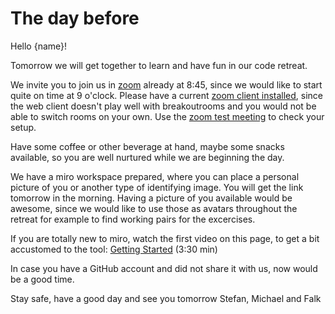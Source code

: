 # The day before

Hello {name}!

Tomorrow we will get together to learn and have fun in our code retreat.

We invite you to join us in [zoom](https://us02web.zoom.us/j/89931437006?pwd=VXcxblhEZExKa2lLQ2NXVnBQOENEUT09) already at 8:45, since we would like to start quite on time at 9 o'clock. Please have a current [zoom client installed](https://support.zoom.us/hc/en-us/articles/4415294177549-Downloading-the-Zoom-desktop-client-and-mobile-app), since the web client doesn't play well with breakoutrooms and you would not be able to switch rooms on your own. Use the [zoom test meeting](http://zoom.us/test) to check your setup.

Have some coffee or other beverage at hand, maybe some snacks available, so you are well nurtured while we are beginning the day.

We have a miro workspace prepared, where you can place a personal picture of you or another type of identifying image. You will get the link tomorrow in the morning. Having a picture of you available would be awesome, since we would like to use those as avatars throughout the retreat for example to find working pairs for the excercises.

If you are totally new to miro, watch the first video on this page, to get a bit accustomed to the tool:
[Getting Started](https://help.miro.com/hc/en-us/articles/360017571954-How-to-start-collaboration-with-Miro) (3:30 min)

In case you have a GitHub account and did not share it with us, now would be a good time.

Stay safe, have a good day and see you tomorrow
Stefan, Michael and Falk
